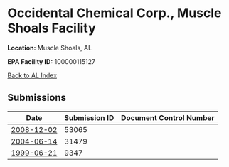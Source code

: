 # Occidental Chemical Corp., Muscle Shoals Facility

**Location:** Muscle Shoals, AL

**EPA Facility ID:** 100000115127

[Back to AL Index](../../index.md)

## Submissions

| Date | Submission ID | Document Control Number |
|------|--------------|-------------------------|
| [2008-12-02](submissions/53065.md) | 53065 |  |
| [2004-06-14](submissions/31479.md) | 31479 |  |
| [1999-06-21](submissions/9347.md) | 9347 |  |
